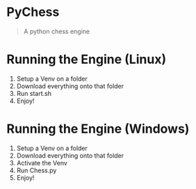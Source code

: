 # PyChess
> A python chess engine

# Running the Engine (Linux)
  1. Setup a Venv on a folder
  2. Download everything onto that folder
  3. Run start.sh
  4. Enjoy!

# Running the Engine (Windows)
  1. Setup a Venv on a folder
  2. Download everything onto that folder
  3. Activate the Venv
  4. Run Chess.py
  5. Enjoy!
